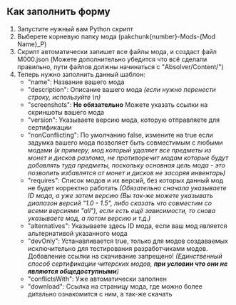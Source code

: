 ## Как заполнить форму
1. Запустите нужный вам Python скрипт
2. Выберете корневую папку мода (pakchunk{number}-Mods-{Mod Name}_P)
3. Скрипт автоматически запишет все файлы мода, и создаст файл M000.json (Можете дополнительно убедится что всё сделали правильно, пути файлов должны начинаться с "Absolver/Content/")
4. Теперь нужно заполнить данный шаблон:
    - "name": Название вашего мода
    - "description": Описание вашего мода _(если нужно перенести строку, используйте \n)_
    - "screenshots": **Не обязательно** Можете указать ссылки на скриншоты вашего мода
    - "version": Указываете версию мода, которую отправляете для сертификации
    - "nonConflicting": По умолчанию false, измените на true если задумка вашего мода позволяет быть совместимым с любыми модами _(к примеру, мод который удаляет все предметы из монет и дисков разлома, не противоречит модам которые будут добовлять туда предметы, поскольку основная цель мода - это позволить избавлятся от монет и дисков не засоряя инвентарь)_
    - "requires": Список модов и их версий, без которых данный мод не будет корректно работать _(Обязательно сначала указываете ID мода, а уже затем версию (Вы так-же можете указывать диапазон версий "1.0 - 1.5", либо сказать что совместим со всеми версиями "all"), если есть ещё зависимости, то снова указываете мод, а потом версию и т.д.)_
    - "alternatives": Указываете здесь ID мода, если ваш мод является альтернативой указанного мода
    - "devOnly": Устанавливается true, только для модов создаваемых исключительно для тестирования разработчиками модов. Добавление ссылки на скачивание запрещено! _(Единственный способ сертификации читерских модов, **при условии что они не являются общедоступными**)_
    - "conflictsWith": Уже автоматически заполнен
    - "download": Ссылка на страницу мода, где можно более дитально ознакомится с ним, а так-же скачать
